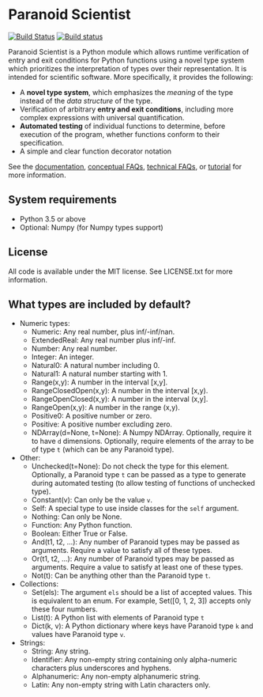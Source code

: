 Paranoid Scientist
==================

[![Build Status](https://travis-ci.com/mwshinn/paranoidscientist.svg?branch=master)](https://travis-ci.com/mwshinn/paranoidscientist) 
[![Build status](https://ci.appveyor.com/api/projects/status/0357mlwfdglkg6ds?svg=true)](https://ci.appveyor.com/project/mwshinn/paranoidscientist)

Paranoid Scientist is a Python module which allows runtime
verification of entry and exit conditions for Python functions using a
novel type system which prioritizes the interpretation of types over
their representation.  It is intended for scientific software.  More
specifically, it provides the following:

- A **novel type system**, which emphasizes the *meaning* of the type
  instead of the *data structure* of the type.
- Verification of arbitrary **entry and exit conditions**, including more
  complex expressions with universal quantification.
- **Automated testing** of individual functions to determine, before
  execution of the program, whether functions conform to their
  specification.
- A simple and clear function decorator notation

See the
[documentation](http://paranoid-scientist.readthedocs.io/en/latest/),
[conceptual FAQs](http://paranoid-scientist.readthedocs.io/en/latest/conceptfaq.html),
[technical FAQs](http://paranoid-scientist.readthedocs.io/en/latest/techfaq.html),
or
[tutorial](http://paranoid-scientist.readthedocs.io/en/latest/tutorial.html)
for more information.


## System requirements

- Python 3.5 or above
- Optional: Numpy (for Numpy types support)


## License

All code is available under the MIT license.  See LICENSE.txt for more
information.


## What types are included by default?

- Numeric types:
    - Numeric: Any real number, plus inf/-inf/nan.
    - ExtendedReal: Any real number plus inf/-inf.
    - Number: Any real number.
    - Integer: An integer.
    - Natural0: A natural number including 0.
    - Natural1: A natural number starting with 1.
    - Range(x,y): A number in the interval [x,y].
    - RangeClosedOpen(x,y): A number in the interval [x,y).
    - RangeOpenClosed(x,y): A number in the interval (x,y].
    - RangeOpen(x,y): A number in the range (x,y).
    - Positive0: A positive number or zero.
    - Positive: A positive number excluding zero.
    - NDArray(d=None, t=None): A Numpy NDArray.  Optionally, require
      it to have `d` dimensions.  Optionally, require elements of the
      array to be of type `t` (which can be any Paranoid type).
- Other:
    - Unchecked(t=None): Do not check the type for this element.
      Optionally, a Paranoid type `t` can be passed as a type to
      generate during automated testing (to allow testing of functions
      of unchecked type).
    - Constant(v): Can only be the value `v`.
    - Self: A special type to use inside classes for the `self` argument.
    - Nothing: Can only be None.
    - Function: Any Python function.
    - Boolean: Either True or False.
    - And(t1, t2, ...): Any number of Paranoid types may be passed as
      arguments.  Require a value to satisfy all of these types.
    - Or(t1, t2, ...): Any number of Paranoid types may be passed as
      arguments.  Require a value to satisfy at least one of these
      types.
    - Not(t): Can be anything other than the Paranoid type `t`.
- Collections:
    - Set(els): The argument `els` should be a list of accepted
      values.  This is equivalent to an enum.  For example,
      Set([0, 1, 2, 3]) accepts only these four numbers.
    - List(t): A Python list with elements of Paranoid type `t`
    - Dict(k, v): A Python dictionary where keys have Paranoid type
      `k` and values have Paranoid type `v`.
- Strings:
    - String: Any string.
    - Identifier: Any non-empty string containing only alpha-numeric
      characters plus underscores and hyphens.
    - Alphanumeric: Any non-empty alphanumeric string.
    - Latin: Any non-empty string with Latin characters only.

